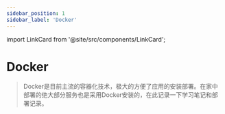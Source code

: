 ```yaml
---
sidebar_position: 1
sidebar_label: 'Docker'
---
```


import LinkCard from '@site/src/components/LinkCard';

# Docker

> Docker是目前主流的容器化技术，极大的方便了应用的安装部署。在家中部署的绝大部分服务也是采用Docker安装的，在此记录一下学习笔记和部署记录。


<LinkCard title="Docker的安装部署" description="Install Docker Engine on Rocklinux" to="/docker/docker-install" />

<LinkCard title="Docker的基本使用" description="Docker的常用命令和操作" to="/docker/docker-basic" />

<LinkCard title="Docker的软件部署实例" description="使用Docker体验各类软件的日志" to="" />
